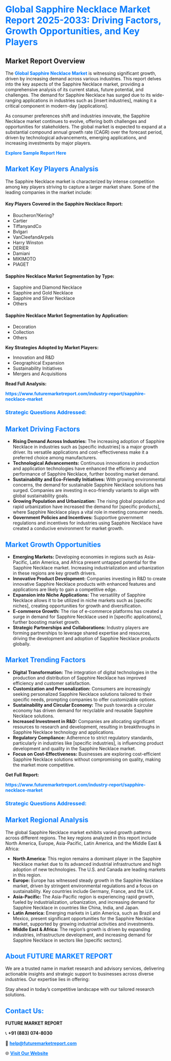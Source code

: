 <h1 style="color: #007BFF;">Global Sapphire Necklace Market Report 2025-2033: Driving Factors, Growth Opportunities, and Key Players</h1>

<section id="overview">
<h2>Market Report Overview</h2>
<p>The <a href="https://www.futuremarketreport.com/industry-report/sapphire-necklace-market" style="color: #007BFF; text-decoration: none;"><strong>Global Sapphire Necklace Market</strong></a> is witnessing significant growth, driven by increasing demand across various industries. This report delves into the key aspects of the Sapphire Necklace market, providing a comprehensive analysis of its current status, future potential, and challenges. The demand for Sapphire Necklace has surged due to its wide-ranging applications in industries such as [insert industries], making it a critical component in modern-day [applications].</p>
<p>As consumer preferences shift and industries innovate, the Sapphire Necklace market continues to evolve, offering both challenges and opportunities for stakeholders. The global market is expected to expand at a substantial compound annual growth rate (CAGR) over the forecast period, driven by technological advancements, emerging applications, and increasing investments by major players.</p>
</section>

<section id="overview">
<p><a href="https://www.futuremarketreport.com/request-sample/reportId=56027" style="color: #007BFF; text-decoration: none;"><strong>Explore Sample Report Here</strong></a></p>
</section>

<section id="key-players">
<h2 style="color: #007BFF;">Market Key Players Analysis</h2>
<p>The Sapphire Necklace market is characterized by intense competition among key players striving to capture a larger market share. Some of the leading companies in the market include:</p>
<h4>Key Players Covered in the Sapphire Necklace Report:</h4>
<ul><li>Boucheron?Kering?</li><li>Cartier</li><li>TiffanyandCo</li><li>Bvlgari</li><li>VanCleefandArpels</li><li>Harry Winston</li><li>DERIER</li><li>Damiani</li><li>MIKIMOTO</li><li>PIAGET</li></ul>
<h4>Sapphire Necklace Market Segmentation by Type:</h4>
<ul><li>Sapphire and Diamond Necklace</li><li>Sapphire and Gold Necklace</li><li>Sapphire and Silver Necklace</li><li>Others</li></ul>

<h4>Sapphire Necklace Market Segmentation by Application:</h4>
<ul><li>Decoration</li><li>Collection</li><li>Others</li></ul>
<p><strong>Key Strategies Adopted by Market Players:</strong></p>
<ul>
<li>Innovation and R&D</li>
<li>Geographical Expansion</li>
<li>Sustainability Initiatives</li>
<li>Mergers and Acquisitions</li>
</ul>
</section>

<section>
<p><strong>Read Full Analysis: </strong></p><a href="https://www.futuremarketreport.com/industry-report/sapphire-necklace-market" style="color: #007BFF; text-decoration: none;"><strong>https://www.futuremarketreport.com/industry-report/sapphire-necklace-market</strong></a>
<h3 style="color: #007BFF;">Strategic Questions Addressed:</h3>
</section>

<section id="driving-factors">
<h2 style="color: #007BFF;">Market Driving Factors</h2>
<ul>
<li><strong>Rising Demand Across Industries:</strong> The increasing adoption of Sapphire Necklace in industries such as [specific industries] is a major growth driver. Its versatile applications and cost-effectiveness make it a preferred choice among manufacturers.</li>
<li><strong>Technological Advancements:</strong> Continuous innovations in production and application technologies have enhanced the efficiency and performance of Sapphire Necklace, further boosting market demand.</li>
<li><strong>Sustainability and Eco-Friendly Initiatives:</strong> With growing environmental concerns, the demand for sustainable Sapphire Necklace solutions has surged. Companies are investing in eco-friendly variants to align with global sustainability goals.</li>
<li><strong>Growing Population and Urbanization:</strong> The rising global population and rapid urbanization have increased the demand for [specific products], where Sapphire Necklace plays a vital role in meeting consumer needs.</li>
<li><strong>Government Policies and Incentives:</strong> Supportive government regulations and incentives for industries using Sapphire Necklace have created a conducive environment for market growth.</li>
</ul>
</section>

<section id="growth-opportunities">
<h2 style="color: #007BFF;">Market Growth Opportunities</h2>
<ul>
<li><strong>Emerging Markets:</strong> Developing economies in regions such as Asia-Pacific, Latin America, and Africa present untapped potential for the Sapphire Necklace market. Increasing industrialization and urbanization in these regions are key growth drivers.</li>
<li><strong>Innovative Product Development:</strong> Companies investing in R&D to create innovative Sapphire Necklace products with enhanced features and applications are likely to gain a competitive edge.</li>
<li><strong>Expansion into Niche Applications:</strong> The versatility of Sapphire Necklace allows it to be utilized in niche markets such as [specific niches], creating opportunities for growth and diversification.</li>
<li><strong>E-commerce Growth:</strong> The rise of e-commerce platforms has created a surge in demand for Sapphire Necklace used in [specific applications], further boosting market growth.</li>
<li><strong>Strategic Partnerships and Collaborations:</strong> Industry players are forming partnerships to leverage shared expertise and resources, driving the development and adoption of Sapphire Necklace products globally.</li>
</ul>
</section>

<section id="trending-factors">
<h2 style="color: #007BFF;">Market Trending Factors</h2>
<ul>
<li><strong>Digital Transformation:</strong> The integration of digital technologies in the production and distribution of Sapphire Necklace has improved efficiency and customer satisfaction.</li>
<li><strong>Customization and Personalization:</strong> Consumers are increasingly seeking personalized Sapphire Necklace solutions tailored to their specific needs, prompting companies to offer customizable options.</li>
<li><strong>Sustainability and Circular Economy:</strong> The push towards a circular economy has driven demand for recyclable and reusable Sapphire Necklace solutions.</li>
<li><strong>Increased Investment in R&D:</strong> Companies are allocating significant resources to research and development, resulting in breakthroughs in Sapphire Necklace technology and applications.</li>
<li><strong>Regulatory Compliance:</strong> Adherence to strict regulatory standards, particularly in industries like [specific industries], is influencing product development and quality in the Sapphire Necklace market.</li>
<li><strong>Focus on Cost-Effectiveness:</strong> Businesses are exploring cost-efficient Sapphire Necklace solutions without compromising on quality, making the market more competitive.</li>
</ul>
</section>

<section>
<p><strong>Get Full Report: </strong></p><a href="https://www.futuremarketreport.com/industry-report/sapphire-necklace-market" style="color: #007BFF; text-decoration: none;"><strong>https://www.futuremarketreport.com/industry-report/sapphire-necklace-market</strong></a>
<h3 style="color: #007BFF;">Strategic Questions Addressed:</h3>
</section>


<section id="regional-analysis">
<h2 style="color: #007BFF;">Market Regional Analysis</h2>
<p>The global Sapphire Necklace market exhibits varied growth patterns across different regions. The key regions analyzed in this report include North America, Europe, Asia-Pacific, Latin America, and the Middle East & Africa:</p>
<ul>
<li><strong>North America:</strong> This region remains a dominant player in the Sapphire Necklace market due to its advanced industrial infrastructure and high adoption of new technologies. The U.S. and Canada are leading markets in this region.</li>
<li><strong>Europe:</strong> Europe has witnessed steady growth in the Sapphire Necklace market, driven by stringent environmental regulations and a focus on sustainability. Key countries include Germany, France, and the U.K.</li>
<li><strong>Asia-Pacific:</strong> The Asia-Pacific region is experiencing rapid growth, fueled by industrialization, urbanization, and increasing demand for Sapphire Necklace in countries like China, India, and Japan.</li>
<li><strong>Latin America:</strong> Emerging markets in Latin America, such as Brazil and Mexico, present significant opportunities for the Sapphire Necklace market, supported by growing industrial activities and investments.</li>
<li><strong>Middle East & Africa:</strong> The region’s growth is driven by expanding industries, infrastructure development, and increasing demand for Sapphire Necklace in sectors like [specific sectors].</li>
</ul>
</section>

<footer>
<h2 style="color: #007BFF;">About FUTURE MARKET REPORT</h2>
<p>We are a trusted name in market research and advisory services, delivering actionable insights and strategic support to businesses across diverse industries. Our expertise lies in offering:</p>

<p>Stay ahead in today’s competitive landscape with our tailored research solutions.</p>

<h2 style="color: #007BFF;">Contact Us:</h2>
<p><strong>FUTURE MARKET REPORT</strong></p>
<p>📞 <strong>+91 (883) 074-8030</strong></p>
<p>📧 <strong><a href="mailto:help@futuremarketreport.com" style="color: #007BFF;">help@futuremarketreport.com</a></strong></p>
<p>🌐 <strong><a href="https://www.futuremarketreport.com/" style="color: #007BFF;">Visit Our Website</a></strong></p>
</footer>